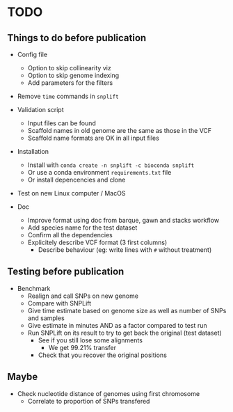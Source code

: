 # TODO

## Things to do before publication

- Config file
  - Option to skip collinearity viz
  - Option to skip genome indexing
  - Add parameters for the filters

- Remove `time` commands in `snplift`

- Validation script
  - Input files can be found
  - Scaffold names in old genome are the same as those in the VCF
  - Scaffold name formats are OK in all input files

- Installation
  - Install with `conda create -n snplift -c bioconda snplift`
  - Or use a conda environment `requirements.txt` file
  - Or install depencencies and clone

- Test on new Linux computer / MacOS

- Doc
  - Improve format using doc from barque, gawn and stacks workflow
  - Add species name for the test dataset
  - Confirm all the dependencies
  - Explicitely describe VCF format (3 first columns)
    - Describe behaviour (eg: write lines with `#` without treatment)

## Testing before publication

- Benchmark
  - Realign and call SNPs on new genome
  - Compare with SNPLift
  - Give time estimate based on genome size as well as number of SNPs and samples
  - Give estimate in minutes AND as a factor compared to test run
  - Run SNPLift on its result to try to get back the original (test dataset)
    - See if you still lose some alignments
      - We get 99.21% transfer
    - Check that you recover the original positions

## Maybe
- Check nucleotide distance of genomes using first chromosome
  - Correlate to proportion of SNPs transfered
